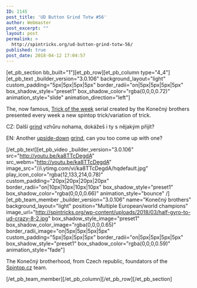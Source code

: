 ```yaml
---
ID: 2145
post_title: 'UD Button Grind Totw #56'
author: Webmaster
post_excerpt: ""
layout: post
permalink: >
  http://spintricks.org/ud-button-grind-totw-56/
published: true
post_date: 2018-04-12 17:04:57
---
```

[et_pb_section bb_built="1"][et_pb_row][et_pb_column type="4_4"][et_pb_text _builder_version="3.0.106" background_layout="light" custom_padding="5px|5px|5px|5px" border_radii="on|5px|5px|5px|5px" box_shadow_style="preset1" box_shadow_color="rgba(0,0,0,0.72)" animation_style="slide" animation_direction="left"]

The, now famous, <a href="/tag/totw">Trick of the week</a> serial created by the Konečný brothers presented every week a new spintop trick/variation of trick.

CZ: Další <a href="/tag/grind">grind</a> vzhůru nohama, dokážeš i ty s nějakým přijít?

EN: Another <a href="/tag/ud">upside-down</a> <a href="/tag/grind">grind</a>, can you too come up with one?

[/et_pb_text][et_pb_video _builder_version="3.0.106" src="http://youtu.be/ka8TTcDegdA" src_webm="http://youtu.be/ka8TTcDegdA" image_src="//i.ytimg.com/vi/ka8TTcDegdA/hqdefault.jpg" play_icon_color="rgba(12,133,214,0.78)" custom_padding="20px|20px|20px|20px" border_radii="on|10px|10px|10px|10px" box_shadow_style="preset1" box_shadow_color="rgba(0,0,0,0.66)" animation_style="bounce" /][et_pb_team_member _builder_version="3.0.106" name="Konečný brothers" background_layout="light" position="Multiple European/world champions" image_url="http://spintricks.org/wp-content/uploads/2018/03/half-gyro-to-ud-crazy-8-2.jpg" box_shadow_style_image="preset1" box_shadow_color_image="rgba(0,0,0,0.65)" border_radii_image="on|5px|5px|5px|5px" custom_padding="5px|5px|5px|5px" border_radii="on|5px|5px|5px|5px" box_shadow_style="preset1" box_shadow_color="rgba(0,0,0,0.59)" animation_style="fade"]

The Konečný brotherhood, from Czech republic, foundators of the <a href="http://spintop.cz">Spintop.cz</a> team.

[/et_pb_team_member][/et_pb_column][/et_pb_row][/et_pb_section]
